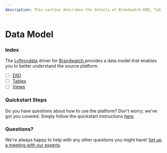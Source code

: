 ```yaml
---
description: This section describes the details of Brandwatch ERD, Tables, and Views.
---
```


# Data Model

### Index

The  [Lyftrondata](https://www.lyftrondata.com/) driver for [Brandwatch](https://www.lyftrondata.com/integration/brandwatch/)[ ](https://www.lyftrondata.com/integration/brandwatch/)provides a data model that enables you to better understand the source platform.

* [ ] [ERD](../../../sales-analytics/brandwatch/data-model/erd.md)
* [ ] [Tables](../../../sales-analytics/brandwatch/data-model/tables.md)
* [ ] [Views](../../../sales-analytics/brandwatch/data-model/views.md)

### Quickstart Steps

Do you have questions about how to use the platform? Don't worry; we've got you covered. Simply follow the quickstart instructions [here](../../../../quickstart-steps.md).

### Questions? <a href="#questions" id="questions"></a>

We're always happy to help with any other questions you might have! [Set up a meeting with our experts](https://www.lyftrondata.com/book-a-meeting/).

